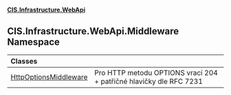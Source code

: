 #### [CIS.Infrastructure.WebApi](index.md 'index')

## CIS.Infrastructure.WebApi.Middleware Namespace

| Classes | |
| :--- | :--- |
| [HttpOptionsMiddleware](CIS.Infrastructure.WebApi.Middleware.HttpOptionsMiddleware.md 'CIS.Infrastructure.WebApi.Middleware.HttpOptionsMiddleware') | Pro HTTP metodu OPTIONS vrací 204 + patřičné hlavičky dle RFC 7231 |
